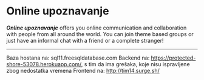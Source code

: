 # Online upoznavanje

***Online upoznavanje*** offers you online communication and collaboration with people from all around the world. You can join theme based groups or just have an informal chat with a friend or a complete stranger!

*******************
Baza hostana na: sql11.freesqldatabase.com
Backend na: https://protected-shore-53078.herokuapp.com/, s tim da ima grešaka, koje nisu ispravljene zbog nedostatka vremena
Frontend na: http://tim14.surge.sh/
